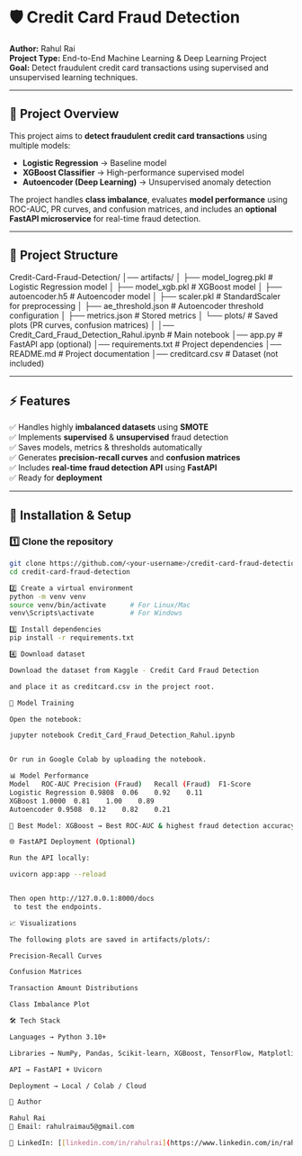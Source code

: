 # 🛡️ Credit Card Fraud Detection

**Author:** Rahul Rai  
**Project Type:** End-to-End Machine Learning & Deep Learning Project  
**Goal:** Detect fraudulent credit card transactions using supervised and unsupervised learning techniques.

---

## **📌 Project Overview**
This project aims to **detect fraudulent credit card transactions** using multiple models:
- **Logistic Regression** → Baseline model
- **XGBoost Classifier** → High-performance supervised model
- **Autoencoder (Deep Learning)** → Unsupervised anomaly detection

The project handles **class imbalance**, evaluates **model performance** using ROC-AUC, PR curves, and confusion matrices, and includes an **optional FastAPI microservice** for real-time fraud detection.

---

## **📂 Project Structure**
Credit-Card-Fraud-Detection/
│── artifacts/
│ ├── model_logreg.pkl # Logistic Regression model
│ ├── model_xgb.pkl # XGBoost model
│ ├── autoencoder.h5 # Autoencoder model
│ ├── scaler.pkl # StandardScaler for preprocessing
│ ├── ae_threshold.json # Autoencoder threshold configuration
│ ├── metrics.json # Stored metrics
│ └── plots/ # Saved plots (PR curves, confusion matrices)
│
│── Credit_Card_Fraud_Detection_Rahul.ipynb # Main notebook
│── app.py # FastAPI app (optional)
│── requirements.txt # Project dependencies
│── README.md # Project documentation
│── creditcard.csv # Dataset (not included)


---

## **⚡ Features**
✅ Handles highly **imbalanced datasets** using **SMOTE**  
✅ Implements **supervised** & **unsupervised** fraud detection  
✅ Saves models, metrics & thresholds automatically  
✅ Generates **precision-recall curves** and **confusion matrices**  
✅ Includes **real-time fraud detection API** using **FastAPI**  
✅ Ready for **deployment**  

---

## **🚀 Installation & Setup**

### **1️⃣ Clone the repository**
```bash
git clone https://github.com/<your-username>/credit-card-fraud-detection.git
cd credit-card-fraud-detection

2️⃣ Create a virtual environment
python -m venv venv
source venv/bin/activate      # For Linux/Mac
venv\Scripts\activate         # For Windows

3️⃣ Install dependencies
pip install -r requirements.txt

4️⃣ Download dataset

Download the dataset from Kaggle - Credit Card Fraud Detection

and place it as creditcard.csv in the project root.

🧠 Model Training

Open the notebook:

jupyter notebook Credit_Card_Fraud_Detection_Rahul.ipynb


Or run in Google Colab by uploading the notebook.

📊 Model Performance
Model	ROC-AUC	Precision (Fraud)	Recall (Fraud)	F1-Score
Logistic Regression	0.9808	0.06	0.92	0.11
XGBoost	1.0000	0.81	1.00	0.89
Autoencoder	0.9508	0.12	0.82	0.21

📌 Best Model: XGBoost → Best ROC-AUC & highest fraud detection accuracy.

🌐 FastAPI Deployment (Optional)

Run the API locally:

uvicorn app:app --reload


Then open http://127.0.0.1:8000/docs
 to test the endpoints.

📈 Visualizations

The following plots are saved in artifacts/plots/:

Precision-Recall Curves

Confusion Matrices

Transaction Amount Distributions

Class Imbalance Plot

🛠️ Tech Stack

Languages → Python 3.10+

Libraries → NumPy, Pandas, Scikit-learn, XGBoost, TensorFlow, Matplotlib, Seaborn

API → FastAPI + Uvicorn

Deployment → Local / Colab / Cloud

📌 Author

Rahul Rai
📧 Email: rahulraimau5@gmail.com

💼 LinkedIn: [[linkedin.com/in/rahulrai](https://www.linkedin.com/in/rahul-rai-629554245/)

